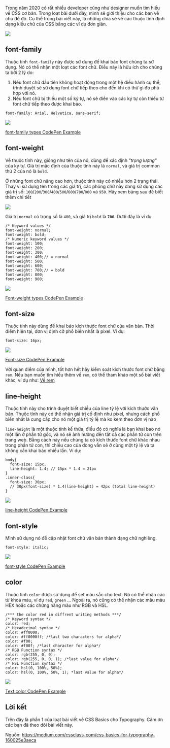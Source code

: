 Trong năm 2020 có rất nhiều developer cũng như designer muốn tìm hiểu về CSS cơ bản. Trong loạt bài dưới đây, mình sẽ giới thiệu cho các bạn về chủ đề  đó. Cụ thể trong bài viết này, là những chia sẻ về các thuộc tính định dạng kiểu chử của CSS bằng các ví dụ đơn giản.

![](https://images.viblo.asia/adf9bb59-67bb-4c91-85ba-1a93abcd1045.png)

## font-family
Thuộc tính `font-family` này được sử dụng để khai báo font chúng ta sử dụng. Nó có thể nhận một loạt các font chữ. Điều này là hữu ích cho chúng ta bởi 2 lý do:
1. Nếu font chữ đầu tiên không hoạt động trong một hệ điều hành cụ thể, trình duyệt sẽ sử dụng font chữ tiếp theo cho đến khi có thứ gì đó phù hợp với nó.
2. Nếu font chữ bị thiếu một số ký tự, nó sẽ điền vào các ký tự còn thiếu từ font chữ tiếp theo được khai báo.



```
font-family: Arial, Helvetica, sans-serif;
```

![](https://images.viblo.asia/ea6df910-560f-4421-a65e-33e76f9523ca.png)

[font-family types CodePen Example](https://codepen.io/elad2412/pen/c7a091dd4a4aa6d0bc102eb7ec67f6ad?__cf_chl_jschl_tk__=2be9d42e47ac6fffc8cbe0adc9c4fd2878d03b66-1600415688-0-AdEl4uXoJ2TIsGhzlrUM6mtgYRxgkVQ26KI1wYkQVDqQLL9W6yweV5LRO3EH2eZ3nLi7gUe9noNixSLimiqbwY1INj0tOCk9H0OvDsWfcQAWkiC49DykF1BjChCiWk0dc0EkFRcfcOZxIeJplORUv-FDjK9kq7h1P974phTvtz26iEGEL2JytBuO-LkMD3fqWiulfNFo2q047M3hbCeOLrO8O3GnhSqCAjcAT7LAEHvp2XHleijgIZKD99zphn79cPaKOgzy94tX3JwY8KaSXJR4QD8Wzd80wg_1FN0uwb8Y1WkS7uc90ynaKosjlPfdbzWHWDGjq2xj2MLfi-Uz9nKe7Of1WU4HYy2oBCiAH7d4eFfPzy0jbcBT0VwYi6tjioKZiG0knK7BZ3b8DucNVaI)

## font-weight
Về thuộc tính này, giống như tên của nó, dùng để xác định *"trọng lượng"* của ký tự. Giá trị mặc định của thuộc tính này là `normal`, và giá trị common thứ 2 của nó là `bold`.

Ở những font chữ nâng cao hơn, thuộc tính này có nhiều hơn 2 trạng thái. Thay vì sử dụng tên trong các giá trị, các phông chữ này đang sử dụng các giá trị số: `100`/`200`/`300`/`400`/`500`/`600`/`700`/`800` và `950`. Hãy xem bảng sau để biết thêm chi tiết

![](https://images.viblo.asia/cb8f5edf-d49b-4ca2-8511-01ca32741d71.png)

Giá trị `normal` có trọng số là `400`, và giá trị `bold` là **`700`**. Dưới đây là ví dụ

```
/* Keyword values */
font-weight: normal;
font-weight: bold;
/* Numeric keyword values */
font-weight: 100;
font-weight: 200;
font-weight: 300;
font-weight: 400;// = normal
font-weight: 500;
font-weight: 600;
font-weight: 700;// = bold
font-weight: 800;
font-weight: 900;
```

![](https://images.viblo.asia/46b9a1d3-1235-47cf-b01a-7488c8c2e6ae.png)

[Font-weight types CodePen Example
](https://codepen.io/elad2412/pen/afc5b19a66891264be9dc310348a03db?__cf_chl_jschl_tk__=ef8be02316942e12ca6bc9af8fabc251a788a9c8-1600416080-0-AcUxeJvj0vgn6MmzKUJviSF6GBJ0mh6kelDnWRa-0Kf8Jn9wrsIYAsx2G7x7tEh0fIDbctT2jtAeNteGOEv7-SkkSkAiZpy7SIMOjFEk_7O8ZSiNymYHsGZPQGmzyPXBDnf-sGBgsq1Lyj6ftkzcE54tnXDSfYBlqhNeGs9H1t1L0RLYHJjHd3pZnscnC8X8lc98A5VvtAd__1F4Uk46J19GLW0uLaxT00gE02hlUzeJmLvqUsFR1hDV-pzklmlR7LgYI1L_BgF3M2wtQ8UgoE5zMpsHSgzH9Al9z4YbFuTWkdfoe7XY7YeO_xbBvqHNqASb47qi_wIP4zS0hmVBTAy3HRWw3XnBk1dMnPipY-2BblWZiBBBX_i60pb57Dcw6ZYyxpauUs4Jy0LTN1ZyU6Q)

## font-size
Thuộc tính này dùng để khai báo kích thước font chữ của văn bản. Thời điểm hiện tại, đơn vị định cỡ phổ biến nhất là pixel. Ví dụ:

```
font-size: 16px;
```

![](https://images.viblo.asia/5a885378-fcd1-4427-add3-c8435760a5e4.png)

[Font-size CodePen Example](https://codepen.io/elad2412/pen/6853132c5ff181d429fb20316cc6e5c3)

Với quan điểm của mình, tốt hơn hết hãy kiểm soát kích thước font chữ bằng `rem`. Nếu bạn muốn tìm hiểu thêm về `rem`, có thể tham khảo một số bài viết khác, ví dụ như: [Về rem](https://www.sitepoint.com/understanding-and-using-rem-units-in-css/#:~:text=According%20to%20the%20W3C%20spec,to%20the%20property's%20initial%20value.)

## line-height
Thuộc tính này cho trình duyệt biết chiều của line tỷ lệ với kích thước văn bản. Thuộc tính này có thể nhận giá trị cố định như pixel, nhưng cách phổ biến nhất là cung cấp cho nó một giá trị tỷ lệ mà ko kèm theo đơn vị nào

`line-height` là một thuộc tính kế thừa, điều đó có nghĩa là bạn khai bao nó một lần ở phần tử gốc, và nó sẽ ảnh hưởng đến tất cả các phần tử con trên trang web. Bằng cách này nếu chúng ta có kích thước font chữ khác nhau trong phần tử con, thì chiều cao của dòng vẫn sẽ ở cùng một tỷ lệ và ta không cần khai báo nhiều lần. Ví dụ:

```
body{ 
  font-size: 15px; 
  line-height: 1.4; // 15px * 1.4 = 21px
}
.inner-class{ 
  font-size: 30px; 
  // 30px(font-size) * 1.4(line-height) = 42px (total line-height)
}
```

![](https://images.viblo.asia/cd1b2923-aec7-4b98-bfd2-ba6abcd3435d.png)

[line-height CodePen Example](https://codepen.io/elad2412/pen/743b7fdb18c44ab01105635849f81f99)

## font-style
Mình sử dụng nó để cập nhật font chữ văn bản thành dạng chữ nghiêng.

```
font-style: italic;
```

![](https://images.viblo.asia/1eedae50-f6e0-4ccc-b37b-39ff305a453f.png)

[font-style CodePen Example](https://codepen.io/elad2412/pen/4fabdbdd60592e13874dd8ab36ba3367)

## color
Thuộc tính `color` được sử dụng để set màu sắc cho text. Nó có thể nhận các từ khoá màu, ví dụ `red`, `green` ... Ngoài ra, nó cũng có thể nhận các mãu màu HEX hoặc các chứng năng màu như RGB và HSL. 

```
/*** the color red in diffrent writing methods ***/
/* Keyword syntax */
color: red;
/* Hexadecimal syntax */ 
color: #ff0000; 
color: #ff0000ff; /*last two characters for alpha*/
color: #f00; 
color: #f00f; /*last character for alpha*/
/* RGB Function syntax */
color: rgb(255, 0, 0);
color: rgb(255, 0, 0, 1); /*last value for alpha*/
/* HSL Function syntax */
color: hsl(0, 100%, 50%);
color: hsl(0, 100%, 50%, 1); *last value for alpha*/
```

![](https://images.viblo.asia/66d5a3ef-5795-47ce-80d2-50fe813373f4.png)

[Text color CodePen Example](https://codepen.io/elad2412/pen/7c94015e9f3ce9aa43439a70903a5d1a?__cf_chl_jschl_tk__=6d4fde96679e154605f4dffdbe28faa5115ad8de-1600417107-0-AXI5Q97s6y5rcOuFIJdYgF9_SGsCCJ6iK0BqXMpNk7JkFI0eCs5_AIi1MOkrYcV2BDnK_lcb_OfwsrLkEBWYqI789x3syOeS_8CMO89avzbD50ERk_13yN2uPrE5iN6aE30otyLVigbfpGfmtOdgeUbgml55S04GaJiOmlWkwOqscUl0LqBENq7eE6KznX-2P5w5ulKE7k0nsab_oW5rQjdoHNN0kNCsbzBNYeo6OBVnnUNzuk7ojO8kS4DTJWwLm3ZSJIwOBbM8O64iEVVOo3qIqh39_2Zc9c9lqpGo7fUUKgiZdKOOAs8YNATUrVENdogrg6QBRy5AWOsY_NVJjf2U2lt5JA3O1CbDlb1FIYKTXVtdYEDqtmWeZRs_noBwoa2gsZzom5HCtLZLrtryqyA)

## Lời kết
Trên đây là phần 1 của loạt bài viết về CSS Basics cho Typography. Cảm ơn các bạn đã theo dõi bài viết này.

Nguồn: https://medium.com/cssclass-com/css-basics-for-typography-160025e3aeca